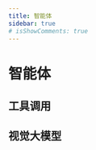 ```yaml
---
title: 智能体
sidebar: true
# isShowComments: true
---
```

# 智能体

<ClientOnly>
<title-pv/>
</ClientOnly>

## 工具调用

## 视觉大模型


<ClientOnly>
  <leave/>
</ClientOnly/>


